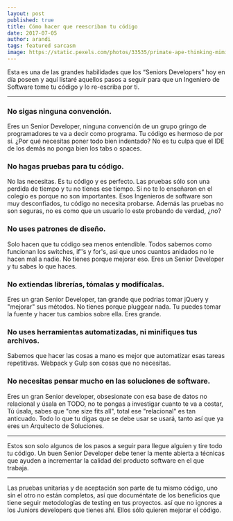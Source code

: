 ```yaml
---
layout: post
published: true
title: Cómo hacer que reescriban tu código
date: 2017-07-05
author: arandi
tags: featured sarcasm
image: https://static.pexels.com/photos/33535/primate-ape-thinking-mimic.jpg
---
```


Esta es una de las grandes habilidades que los “Seniors Developers” hoy en día poseen y aquí listaré aquellos pasos a seguir para que un Ingeniero de Software tome tu código y lo re-escriba por ti.

---

### No sigas ninguna convención.

Eres un Senior Developer, ninguna convención de un grupo gringo de programadores te va a decir como programa. Tu código es hermoso de por sí. ¿Por qué necesitas poner todo bien indentado? No es tu culpa que el IDE de los demás no ponga bien los tabs o spaces.

### No hagas pruebas para tu código.

No las necesitas. Es tu código y es perfecto. Las pruebas sólo son una perdida de tiempo y tu no tienes ese tiempo. Si no te lo enseñaron en el colegio es porque no son importantes. Esos Ingenieros de software son muy desconfiados, tu código no necesita probarse. Además las pruebas no son seguras, no es como que un usuario lo este probando de verdad, ¿no?

### No uses patrones de diseño.

Solo hacen que tu código sea menos entendible. Todos sabemos como funcionan los switches, if'’s y for's, asi que unos cuantos anidados no le hacen mal a nadie. No tienes porque mejorar eso. Eres un Senior Developer y tu sabes lo que haces.

### No extiendas librerías, tómalas y modifícalas.

Eres un gran Senior Developer, tan grande que podrias tomar jQuery y "mejorar" sus métodos. No tienes porque pluggear nada. Tu puedes tomar la fuente y hacer tus cambios sobre ella. Eres grande.

### No uses herramientas automatizadas, ni minifiques tus archivos.

Sabemos que hacer las cosas a mano es mejor que automatizar esas tareas repetitivas. Webpack y Gulp son cosas que no necesitas.

### No necesitas pensar mucho en las soluciones de software.

Eres un gran Senior developer, obsesionate con esa base de datos no relacional y úsala en TODO, no te pongas a investigar cuanto te va a costar, Tú úsala, sabes que "one size fits all", total ese "relacional" es tan anticuado. Todo lo que tu digas que se debe usar se usará, tanto así que ya eres un Arquitecto de Soluciones.

---

Estos son solo algunos de los pasos a seguir para llegue alguien y tire todo tu código. Un buen Senior Developer debe tener la mente abierta a técnicas que ayuden a incrementar la calidad del producto software en el que trabaja.

---

Las pruebas unitarias y de aceptación son parte de tu mismo código, uno sin el otro no están completos, así que documéntate de los beneficios que tiene seguir metodologías de testing en tus proyectos. así que no ignores a los Juniors developers que tienes ahí. Ellos sólo quieren mejorar el código.
